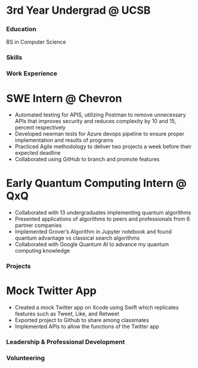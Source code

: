 # 3rd Year Undergrad @ UCSB
### Education
  BS in Computer Science
### Skills

### Work Experience
# SWE Intern @ Chevron
- Automated testing for APIS, utilizing Postman to remove unnecessary APIs that improves security and reduces complexity by 10 and 15, percent respectively
- Developed newman tests for Azure devops pipeline to ensure proper implementation and results of programs
- Practiced Agile methodology to deliver two projects a week before their expected deadline
- Collaborated using GitHub to branch and promote features

# Early Quantum Computing Intern @ QxQ
- Collaborated with 13 undergraduates implementing quantum algorithms
- Presented applications of algorithms to peers and professionals from 6 partner companies
- Implemented Grover’s Algorithm in Jupyter notebook and found quantum advantage vs classical search algorithms
- Collaborated with Google Quantum AI to advance my quantum computing knowledge

### Projects
# Mock Twitter App
- Created a mock Twitter app on Xcode using Swift which replicates features such as Tweet, Like, and Retweet
- Exported project to Github to share among classmates
- Implemented APIs to allow the functions of the Twitter app

### Leadership & Professional Development

### Volunteering
